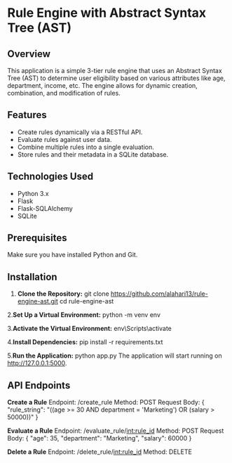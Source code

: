 # Rule Engine with Abstract Syntax Tree (AST)

## Overview
This application is a simple 3-tier rule engine that uses an Abstract Syntax Tree (AST) to determine user eligibility based on various attributes like age, department, income, etc. The engine allows for dynamic creation, combination, and modification of rules.

## Features
- Create rules dynamically via a RESTful API.
- Evaluate rules against user data.
- Combine multiple rules into a single evaluation.
- Store rules and their metadata in a SQLite database.

## Technologies Used
- Python 3.x
- Flask
- Flask-SQLAlchemy
- SQLite

## Prerequisites
Make sure you have installed Python and Git.

## Installation
1. **Clone the Repository:**
   git clone https://github.com/alahari13/rule-engine-ast.git
   cd rule-engine-ast
   
2.**Set Up a Virtual Environment:**
python -m venv env

3.**Activate the Virtual Environment:**
env\Scripts\activate

4.**Install Dependencies:**
pip install -r requirements.txt

5.**Run the Application:**
python app.py
The application will start running on http://127.0.0.1:5000.

## API Endpoints
**Create a Rule**
Endpoint: /create_rule
Method: POST
Request Body:
{
  "rule_string": "((age >= 30 AND department = 'Marketing') OR (salary > 50000))"
}

**Evaluate a Rule**
Endpoint: /evaluate_rule/<int:rule_id>
Method: POST
Request Body:
{
  "age": 35,
  "department": "Marketing",
  "salary": 60000
}

**Delete a Rule**
Endpoint: /delete_rule/<int:rule_id>
Method: DELETE
